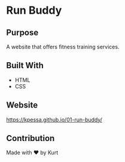 # Run Buddy

## Purpose
A website that offers fitness training services.

## Built With
* HTML
* CSS

## Website
https://kpessa.github.io/01-run-buddy/

## Contribution
Made with ❤️ by Kurt
